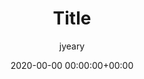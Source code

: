 ---
layout: post
cover: 'assets/images/blur-bright-business-codes-207580.jpg'
logo: 'assets/images/logo.jpg'
navigation: true
author: jyeary
disqus: true
date: 2020-00-00 00:00:00+00:00
title: Title
categories: jyeary
tags: unix
subclass: 'post tag-unix'
---